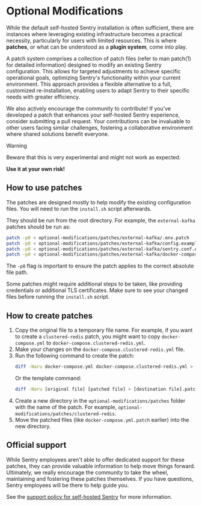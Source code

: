 # Optional Modifications

While the default self-hosted Sentry installation is often sufficient, there are instances where leveraging existing infrastructure becomes a practical necessity, particularly for users with limited resources. This is where **patches**, or what can be understood as a **plugin system**, come into play.

A patch system comprises a collection of patch files (refer to man patch(1) for detailed information) designed to modify an existing Sentry configuration. This allows for targeted adjustments to achieve specific operational goals, optimizing Sentry's functionality within your current environment. This approach provides a flexible alternative to a full, customized re-installation, enabling users to adapt Sentry to their specific needs with greater efficiency.

We also actively encourage the community to contribute! If you've developed a patch that enhances your self-hosted Sentry experience, consider submitting a pull request. Your contributions can be invaluable to other users facing similar challenges, fostering a collaborative environment where shared solutions benefit everyone.

> [!WARNING]
> Beware that this is very experimental and might not work as expected.
>
> **Use it at your own risk!**

## How to use patches

The patches are designed mostly to help modify the existing configuration files. You will need to run the `install.sh` script afterwards.

They should be run from the root directory. For example, the `external-kafka` patches should be run as:

```bash
patch -p0 < optional-modifications/patches/external-kafka/.env.patch
patch -p0 < optional-modifications/patches/external-kafka/config.example.yml.patch
patch -p0 < optional-modifications/patches/external-kafka/sentry.conf.example.py.patch
patch -p0 < optional-modifications/patches/external-kafka/docker-compose.yml.patch
```

The `-p0` flag is important to ensure the patch applies to the correct absolute file path.

Some patches might require additional steps to be taken, like providing credentials or additional TLS certificates. Make sure to see your changed files before running the `install.sh` script.

## How to create patches

1. Copy the original file to a temporary file name. For example, if you want to create a `clustered-redis` patch, you might want to copy `docker-compose.yml` to `docker-compose.clustered-redis.yml`.
2. Make your changes on the `docker-compose.clustered-redis.yml` file.
3. Run the following command to create the patch:
    ```bash
    diff -Naru docker-compose.yml docker-compose.clustered-redis.yml > docker-compose.yml.patch
    ```
    Or the template command:
    ```bash
    diff -Naru [original file] [patched file] > [destination file].patch
    ```
4. Create a new directory in the `optional-modifications/patches` folder with the name of the patch. For example, `optional-modifications/patches/clustered-redis`.
5. Move the patched files (like `docker-compose.yml.patch` earlier) into the new directory.

## Official support

While Sentry employees aren't able to offer dedicated support for these patches, they can provide valuable information to help move things forward. Ultimately, we really encourage the community to take the wheel, maintaining and fostering these patches themselves. If you have questions, Sentry employees will be there to help guide you.

See the [support policy for self-hosted Sentry](https://develop.sentry.dev/self-hosted/support/) for more information.
